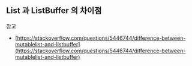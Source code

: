 ## List 과 ListBuffer 의 차이점



참고
- [https://stackoverflow.com/questions/5446744/difference-between-mutablelist-and-listbuffer](https://stackoverflow.com/questions/5446744/difference-between-mutablelist-and-listbuffer)

